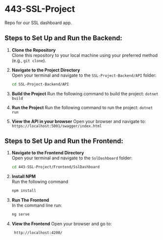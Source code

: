 # 443-SSL-Project
Repo for our SSL dashboard app. 

## Steps to Set Up and Run the Backend:

1. **Clone the Repository**  
   Clone this repository to your local machine using your preferred method (e.g., `git clone`).

2. **Navigate to the Project Directory**  
   Open your terminal and navigate to the `SSL-Project-Backend/API` folder:  
   ```bash
   cd SSL-Project-Backend/API

3. **Build the Project** 
  Run the following command to build the project:
  `dotnet build`

4. **Run the Project** 
  Run the following command to run the project:
  `dotnet run`

5. **View the API in your browser** 
  Open your browser and navigate to:
  `https://localhost:5001/swagger/index.html`


## Steps to Set Up and Run the Frontend:

1. **Navigate to the Frontend Directory**  
   Open your terminal and navigate to the `SslDashboard` folder:
   ```bash
   cd 443-SSL-Project/Frontend/SslDashboard

2. **Install NPM**  
   Run the following command
   ```bash
   npm install

3. **Run The Frontend**  
   In the command line run:
   ```bash
   ng serve

5. **View the Frontend**
    Open your browser and go to:
   ```bash
    http://localhost:4200/
